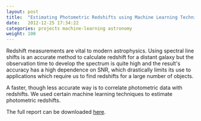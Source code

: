 ```yaml
---
layout: post
title:  "Estimating Photometric Redshifts using Machine Learning Techniques"
date:   2012-12-25 17:34:22
categories: projects machine-learning astronomy
weight: 100
---
```


<a></a>
<p>Redshift measurements are vital to modern astrophysics. Using spectral line shifts is an accurate method to calculate redshift for a distant galaxy but the observation time to develop the spectrum is quite high and the result's accuracy has a high dependence on SNR, which drastically limits its use to applications which require us to find redshifts for a large number of objects.</p>
<p>A faster, though less accurate way is to correlate photometric data with redshifts. We used certain machine learning techniques to estimate photometric redshifts.</p>
<p>The full report can be downloaded <a href="/media/nius-2012.pdf">here</a>.</p>
